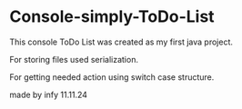 # Console-simply-ToDo-List

This console ToDo List was created as my first java project.

For storing files used serialization.

For getting needed action using switch case structure.

made by infy 11.11.24
